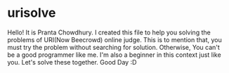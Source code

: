 # urisolve

Hello! 
It is Pranta Chowdhury. I created this file to help you solving the problems of URI(Now Beecrowd) online judge. This is to mention that, you must try the problem without searching for solution. Otherwise, You can't be a good programmer like me. I'm also a beginner in this context just like you. Let's solve these together.
Good Day :D 
